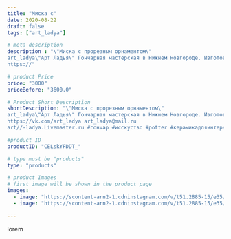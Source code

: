 ```yaml
---
title: "Миска с"
date: 2020-08-22
draft: false
tags: ["art_ladya"]

# meta description
description : "\"Миска с прорезным орнаментом\" 
art_ladya\"Арт Ладья\" Гончарная мастерская в Нижнем Новгороде. Изготовление керамики и мастер//-классы по обучению. 
https://"

# product Price
price: "3000"
priceBefore: "3600.0"

# Product Short Description
shortDescription: "\"Миска с прорезным орнаментом\" 
art_ladya\"Арт Ладья\" Гончарная мастерская в Нижнем Новгороде. Изготовление керамики и мастер//-классы по обучению. 
https://vk.com/art_ladya art_ladya@mail.ru 
art//-ladya.Livemaster.ru #гончар #исскуство #potter #керамикадляинтерьера #керамикаручнаяработа #гончарнаямастерская #керамиканазаказ #handmade #посудаизглины #керамика #гончарнаяпосуда #эксклюзивнаякерамика #painter #dishes #decor #ceramicar #nntoday #claygoods #restaurant #earthenware #ceramic #design #bowl #dish #plate #ceramicart #berries #авторскаякерамика #европейскиетарелки #историческаяреконструкция"

#product ID
productID: "CELskYFDDT_"

# type must be "products"
type: "products"

# product Images
# first image will be shown in the product page
images:
  - image: "https://scontent-arn2-1.cdninstagram.com/v/t51.2885-15/e35/118211629_2262506027227876_389107187409050646_n.jpg?tp=1&_nc_ht=scontent-arn2-1.cdninstagram.com&_nc_cat=104&_nc_ohc=J9Z1H9SpKucAX9XqQye&ccb=7-4&oh=4c21feb634ba0585efbc99acc3994e6b&oe=6084D889&_nc_sid=83d603&ig_cache_key=MjM4MTE5MjgzODI1NzU4ODI0OQ%3D%3D.2-ccb7-4"
  - image: "https://scontent-arn2-1.cdninstagram.com/v/t51.2885-15/e35/118072515_227654721915379_551626727048111210_n.jpg?tp=1&_nc_ht=scontent-arn2-1.cdninstagram.com&_nc_cat=107&_nc_ohc=Xi_Bqc13vFgAX9IfZ7a&ccb=7-4&oh=74fed3c9a2a2365555aa2065e68f0d62&oe=60839997&_nc_sid=83d603&ig_cache_key=MjM4MTE5MjgzODI3NDQzODU3OQ%3D%3D.2-ccb7-4"

---
```

lorem
